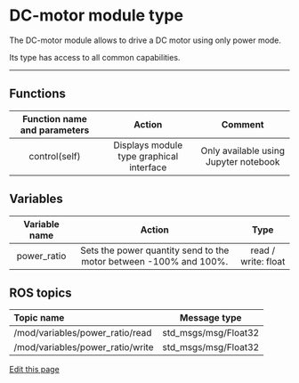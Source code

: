 # DC-motor module type

The DC-motor module allows to drive a DC motor using only power mode.

Its type has access to all common capabilities.

----

## Functions

| **Function name and parameters** | **Action** | **Comment** |
|:---:|:---:|:---:|
| control(self) | Displays module type graphical interface | Only available using Jupyter notebook |

## Variables

| **Variable name** | **Action** | **Type** |
|:---:|:---:|:---:|
| power_ratio | Sets the power quantity send to the motor between -100% and 100%. | read / write: float |

## ROS topics
| **Topic name** | **Message type** |
|:----|:---:|
| /mod/variables/power_ratio/read | std_msgs/msg/Float32
| /mod/variables/power_ratio/write | std_msgs/msg/Float32

<div class="cust_edit_page"><a href="https://{{gh_path}}{{modules_path}}/dc-motor.md">Edit this page</a></div>
